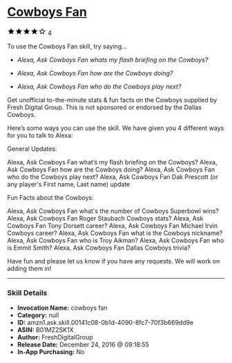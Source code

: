 # [Cowboys Fan](http://alexa.amazon.com/#skills/amzn1.ask.skill.00141c08-0b1d-4090-8fc7-70f3b669dd9e)
![4 stars](../../images/ic_star_black_18dp_1x.png)![4 stars](../../images/ic_star_black_18dp_1x.png)![4 stars](../../images/ic_star_black_18dp_1x.png)![4 stars](../../images/ic_star_black_18dp_1x.png)![4 stars](../../images/ic_star_border_black_18dp_1x.png) 4

To use the Cowboys Fan skill, try saying...

* *Alexa, Ask Cowboys Fan whats my flash briefing on the Cowboys?*

* *Alexa, Ask Cowboys Fan how are the Cowboys doing?*

* *Alexa, Ask Cowboys Fan who do the Cowboys play next?*

Get unofficial to-the-minute stats & fun facts on the Cowboys supplied by Fresh Digital Group. This is not sponsored or endorsed by the Dallas Cowboys.

Here’s some ways you can use the skill. We have given you 4 different ways for you to talk to Alexa:

General Updates:

Alexa, Ask Cowboys Fan what’s my flash briefing on the Cowboys?
Alexa, Ask Cowboys Fan how are the Cowboys doing?
Alexa, Ask Cowboys Fan who do the Cowboys play next?
Alexa, Ask Cowboys Fan Dak Prescott (or any player's First name, Last name) update

Fun Facts about the Cowboys:

Alexa, Ask Cowboys Fan what's the number of Cowboys Superbowl wins?
Alexa, Ask Cowboys Fan Roger Staubach Cowboys stats?
Alexa, Ask Cowboys Fan Tony Dorsett career?
Alexa, Ask Cowboys Fan Michael Irvin Cowboys career?
Alexa, Ask Cowboys Fan what is the Cowboys nickname?
Alexa, Ask Cowboys Fan who is Troy Aikman?
Alexa, Ask Cowboys Fan who is Emmit Smith?
Alexa, Ask Cowboys Fan Dallas Cowboys trivia?

Have fun and please let us know if you have any requests. We will work on adding them in!

***

### Skill Details

* **Invocation Name:** cowboys fan
* **Category:** null
* **ID:** amzn1.ask.skill.00141c08-0b1d-4090-8fc7-70f3b669dd9e
* **ASIN:** B01MZ2SK1X
* **Author:** FreshDigitalGroup
* **Release Date:** December 24, 2016 @ 09:18:55
* **In-App Purchasing:** No
